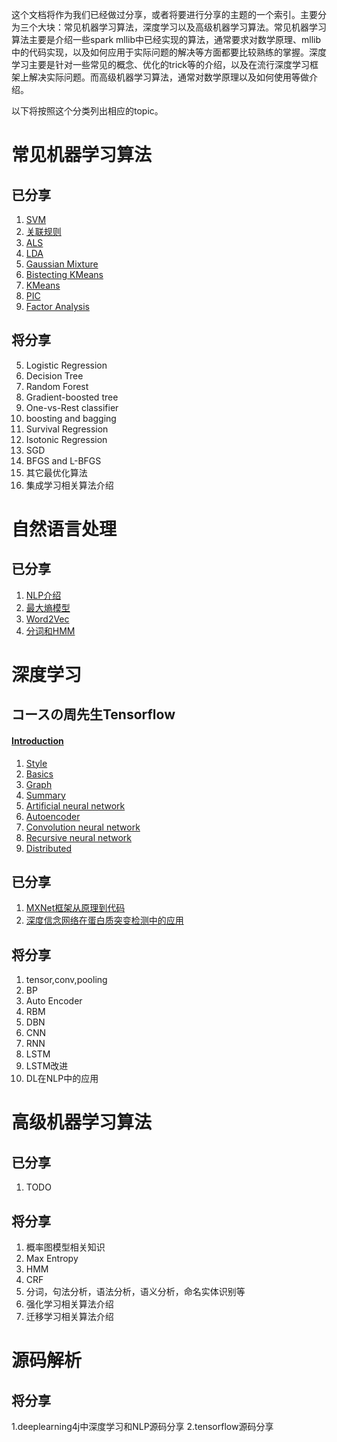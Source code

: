 这个文档将作为我们已经做过分享，或者将要进行分享的主题的一个索引。主要分为三个大块：常见机器学习算法，深度学习以及高级机器学习算法。常见机器学习算法主要是介绍一些spark mllib中已经实现的算法，通常要求对数学原理、mllib中的代码实现，以及如何应用于实际问题的解决等方面都要比较熟练的掌握。深度学习主要是针对一些常见的概念、优化的trick等的介绍，以及在流行深度学习框架上解决实际问题。而高级机器学习算法，通常对数学原理以及如何使用等做介绍。

以下将按照这个分类列出相应的topic。

# 常见机器学习算法
## 已分享
1. [SVM](2016/08/30/svm)
2. [关联规则](2016/07/04/关联规则挖掘基础篇)
3. [ALS](https://github.com/endymecy/spark-ml-source-analysis/blob/master/%E6%8E%A8%E8%8D%90/ALS.md)
4. [LDA](https://github.com/endymecy/spark-ml-source-analysis/blob/master/%E8%81%9A%E7%B1%BB/LDA/lda.md)
5. [Gaussian Mixture](https://github.com/endymecy/spark-ml-source-analysis/blob/master/%E8%81%9A%E7%B1%BB/gaussian-mixture/gaussian-mixture.md)
6. [Bistecting KMeans](https://github.com/endymecy/spark-ml-source-analysis/blob/master/%E8%81%9A%E7%B1%BB/bis-k-means/bisecting-k-means.md)
7. [KMeans](https://github.com/endymecy/spark-ml-source-analysis/blob/master/%E8%81%9A%E7%B1%BB/k-means/k-means.md)
8. [PIC](https://github.com/endymecy/spark-ml-source-analysis/blob/master/%E8%81%9A%E7%B1%BB/PIC/pic.md)
9. [Factor Analysis](2016/12/01/FactorAnalysis)

## 将分享
5. Logistic Regression
6. Decision Tree
7. Random Forest
8. Gradient-boosted tree
9. One-vs-Rest classifier
10. boosting and bagging
11. Survival Regression
12. Isotonic Regression
13. SGD
14. BFGS and L-BFGS
15. 其它最优化算法
16. 集成学习相关算法介绍

# 自然语言处理

## 已分享
1. [NLP介绍](2017/08/14/NLP)
2. [最大熵模型](2017/08/15/最大熵模型)
3. [Word2Vec](2017/08/11/Word2vec)
4. [分词和HMM](2017/08/16/分词和HMM)

# 深度学习
## コースの周先生Tensorflow
#### [Introduction](2016/12/01/TF-Introduction)
1. [Style](2016/12/01/TF-1-style)
2. [Basics](2016/12/01/TF-2-basics)
3. [Graph](2016/12/01/TF-3-graph)
4. [Summary](2016/12/01/TF-4-summary)
5. [Artificial neural network](2016/12/01/TF-5-ann)
6. [Autoencoder](2016/12/01/TF-6-autoencoder)
7. [Convolution neural network](2016/12/01/TF-7-cnn)
8. [Recursive neural network](2016/12/01/TF-8-rnn)
9. [Distributed](2016/12/01/TF-9-distributed)

## 已分享
1. [MXNet框架从原理到代码](2016/07/05/mxnet)
2. [深度信念网络在蛋白质突变检测中的应用](https://github.com/xzry6/notes/blob/master/transwarp/dbn.md)

## 将分享
1. tensor,conv,pooling
3. BP
4. Auto Encoder
5. RBM
6. DBN
7. CNN
8. RNN
9. LSTM
10. LSTM改进
11. DL在NLP中的应用

# 高级机器学习算法
## 已分享
1. TODO

## 将分享
1. 概率图模型相关知识
2. Max Entropy
3. HMM
4. CRF
5. 分词，句法分析，语法分析，语义分析，命名实体识别等
6. 强化学习相关算法介绍
7. 迁移学习相关算法介绍

# 源码解析

## 将分享
1.deeplearning4j中深度学习和NLP源码分享
2.tensorflow源码分享
